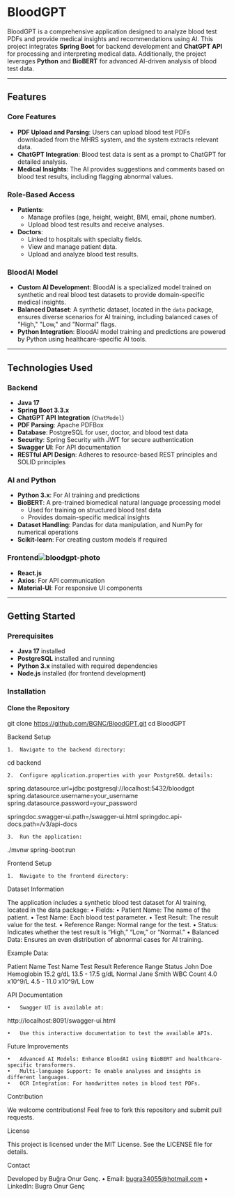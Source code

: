 

# BloodGPT

BloodGPT is a comprehensive application designed to analyze blood test PDFs and provide medical insights and recommendations using AI. This project integrates **Spring Boot** for backend development and **ChatGPT API** for processing and interpreting medical data. Additionally, the project leverages **Python** and **BioBERT** for advanced AI-driven analysis of blood test data.

---

## Features

### **Core Features**
- **PDF Upload and Parsing**: Users can upload blood test PDFs downloaded from the MHRS system, and the system extracts relevant data.
- **ChatGPT Integration**: Blood test data is sent as a prompt to ChatGPT for detailed analysis.
- **Medical Insights**: The AI provides suggestions and comments based on blood test results, including flagging abnormal values.

### **Role-Based Access**
- **Patients**:
  - Manage profiles (age, height, weight, BMI, email, phone number).
  - Upload blood test results and receive analyses.
- **Doctors**:
  - Linked to hospitals with specialty fields.
  - View and manage patient data.
  - Upload and analyze blood test results.

### **BloodAI Model**
- **Custom AI Development**: BloodAI is a specialized model trained on synthetic and real blood test datasets to provide domain-specific medical insights.
- **Balanced Dataset**: A synthetic dataset, located in the `data` package, ensures diverse scenarios for AI training, including balanced cases of "High," "Low," and "Normal" flags.
- **Python Integration**: BloodAI model training and predictions are powered by Python using healthcare-specific AI tools.

---

## Technologies Used

### **Backend**
- **Java 17**
- **Spring Boot 3.3.x**
- **ChatGPT API Integration** (`ChatModel`)
- **PDF Parsing**: Apache PDFBox
- **Database**: PostgreSQL for user, doctor, and blood test data
- **Security**: Spring Security with JWT for secure authentication
- **Swagger UI**: For API documentation
- **RESTful API Design**: Adheres to resource-based REST principles and SOLID principles

### **AI and Python**
- **Python 3.x**: For AI training and predictions
- **BioBERT**: A pre-trained biomedical natural language processing model
  - Used for training on structured blood test data
  - Provides domain-specific medical insights
- **Dataset Handling**: Pandas for data manipulation, and NumPy for numerical operations
- **Scikit-learn**: For creating custom models if required

### **Frontend**![bloodgpt-photo](https://github.com/user-attachments/assets/99514a3f-6e5f-42f5-907f-58782f20b90a)

- **React.js**
- **Axios**: For API communication
- **Material-UI**: For responsive UI components

---

## Getting Started

### Prerequisites
- **Java 17** installed
- **PostgreSQL** installed and running
- **Python 3.x** installed with required dependencies
- **Node.js** installed (for frontend development)

### Installation

#### **Clone the Repository**

git clone https://github.com/BGNC/BloodGPT.git
cd BloodGPT

Backend Setup

	1.	Navigate to the backend directory:

cd backend


	2.	Configure application.properties with your PostgreSQL details:

spring.datasource.url=jdbc:postgresql://localhost:5432/bloodgpt
spring.datasource.username=your_username
spring.datasource.password=your_password

springdoc.swagger-ui.path=/swagger-ui.html
springdoc.api-docs.path=/v3/api-docs


	3.	Run the application:

./mvnw spring-boot:run



Frontend Setup

	1.	Navigate to the frontend directory:




Dataset Information

The application includes a synthetic blood test dataset for AI training, located in the data package:
	•	Fields:
	•	Patient Name: The name of the patient.
	•	Test Name: Each blood test parameter.
	•	Test Result: The result value for the test.
	•	Reference Range: Normal range for the test.
	•	Status: Indicates whether the test result is “High,” “Low,” or “Normal.”
	•	Balanced Data: Ensures an even distribution of abnormal cases for AI training.

Example Data:

Patient Name	Test Name	Test Result	Reference Range	Status
John Doe	Hemoglobin	15.2 g/dL	13.5 - 17.5 g/dL	Normal
Jane Smith	WBC Count	4.0 x10^9/L	4.5 - 11.0 x10^9/L	Low

API Documentation

	•	Swagger UI is available at:

http://localhost:8091/swagger-ui.html


	•	Use this interactive documentation to test the available APIs.

Future Improvements

	•	Advanced AI Models: Enhance BloodAI using BioBERT and healthcare-specific transformers.
	•	Multi-language Support: To enable analyses and insights in different languages.
	•	OCR Integration: For handwritten notes in blood test PDFs.

Contribution

We welcome contributions! Feel free to fork this repository and submit pull requests.

License

This project is licensed under the MIT License. See the LICENSE file for details.

Contact

Developed by Buğra Onur Genç.
	•	Email: bugra34055@hotmail.com
	•	LinkedIn: Bugra Onur Genç
